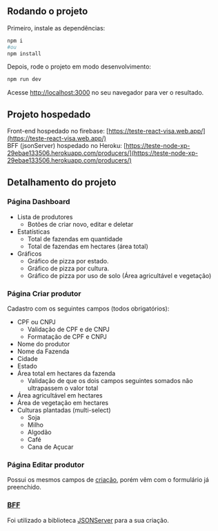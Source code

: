 ## Rodando o projeto

Primeiro, instale as dependências:

```bash
npm i
#ou
npm install
```

Depois, rode o projeto em modo desenvolvimento:

```bash
npm run dev
```

Acesse [http://localhost:3000](http://localhost:3000) no seu navegador para ver o resultado.

## Projeto hospedado
Front-end hospedado no firebase: [https://teste-react-visa.web.app/](https://teste-react-visa.web.app/)<br>
BFF (jsonServer) hospedado no Heroku: [https://teste-node-xp-29ebae133506.herokuapp.com/producers/](https://teste-node-xp-29ebae133506.herokuapp.com/producers/)

## Detalhamento do projeto

### Página Dashboard
- Lista de produtores 
  - Botões de criar novo, editar e deletar
- Estatísticas 
  - Total de fazendas em quantidade
  - Total de fazendas em hectares (área total)
- Gráficos
  - Gráfico de pizza por estado.
  - Gráfico de pizza por cultura.
  - Gráfico de pizza por uso de solo (Área agricultável e vegetação)  

### Página Criar produtor
 Cadastro com os seguintes campos (todos obrigatórios):
  - CPF ou CNPJ
    - Validação de CPF e de CNPJ
    - Formatação de CPF e CNPJ
  - Nome do produtor
  - Nome da Fazenda
  - Cidade
  - Estado
  - Área total em hectares da fazenda
    - Validação de que os dois campos seguintes somados não ultrapassem o valor total
  - Área agricultável em hectares
  - Área de vegetação em hectares
  - Culturas plantadas (multi-select)
    - Soja
    - Milho
    - Algodão
    - Café
    - Cana de Açucar

### Página Editar produtor
Possui os mesmos campos de [criação](#Criar-produtor), porém vêm com o formulário já preenchido.

### [BFF](/bff)
Foi utilizado a biblioteca [JSONServer](https://www.npmjs.com/package/json-server) para a sua criação.